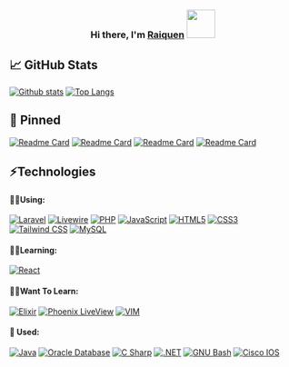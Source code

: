 <h3 align="center">
Hi there, I'm <a href="http:guidotti.solutions" target="_blank" rel="noreferrer">Raiquen</a> <img src="https://emoji.discadia.com/emojis/8d8eb5c1-8da3-439e-a61f-c3d37eed1b2a.GIF" width="50">

## 📈 GitHub Stats 
[![Github stats](https://github-readme-stats-kenny1291.vercel.app/api?username=Kenny1291&show_icons=true&theme=dark&bg_color=00000000&count_private=true&hide_border=true&title_color=fe428e&icon_color=fde047)](https://github.com/Kenny1291)
[![Top Langs](https://github-readme-stats.vercel.app/api/top-langs/?username=Kenny1291&langs_count=10&layout=compact&hide_border=true&title_color=fe428e&theme=dark&bg_color=00000000)](https://github.com/Kenny1291)

## 📌 Pinned
[![Readme Card](https://github-readme-stats-kenny1291.vercel.app/api/pin/?username=kenny1291&repo=board-notes-frontend&show_owner=true&title_color=fe428e&theme=dark&bg_color=00000000)](https://github.com/Kenny1291/board-notes-frontend)
[![Readme Card](https://github-readme-stats-kenny1291.vercel.app/api/pin/?username=kenny1291&repo=board-notes-backend&show_owner=true&title_color=fe428e&theme=dark&bg_color=00000000)](https://github.com/Kenny1291/board-notes-backend)
[![Readme Card](https://github-readme-stats-kenny1291.vercel.app/api/pin/?username=kenny1291&repo=personale-website-daisyui&show_owner=true&title_color=fe428e&theme=dark&bg_color=00000000)](https://github.com/Kenny1291/personale-website-daisyui)
[![Readme Card](https://github-readme-stats-kenny1291.vercel.app/api/pin/?username=kenny1291&repo=cleaner-twitter&show_owner=true&title_color=fe428e&theme=dark&bg_color=00000000)](https://github.com/Kenny1291/cleaner-twitter)
  
## ⚡Technologies 
  #### 🏃‍♂️Using:
  [![Laravel](https://img.shields.io/badge/laravel-%2320232a.svg?style=for-the-badge&logo=laravel&logoColor=FF2D20)](https://laravel.com)
  [![Livewire](https://img.shields.io/badge/livewire-%2320232a.svg?style=for-the-badge&logo=livewire&logoColor=4E56A6)](https://laravel-livewire.com)
  [![PHP](https://img.shields.io/badge/php-%2320232a.svg?style=for-the-badge&logo=php&logoColor=%red)](https://www.php.net/)
  [![JavaScript](https://img.shields.io/badge/javascript-%23323330.svg?style=for-the-badge&logo=javascript&logoColor=%23F7DF1E)](https://www.ecma-international.org/publications-and-standards/standards/ecma-262)
  [![HTML5](https://img.shields.io/badge/html5-%23E34F26.svg?style=for-the-badge&logo=html5&logoColor=white)](https://html.spec.whatwg.org/)
  [![CSS3](https://img.shields.io/badge/css3-%231572B6.svg?style=for-the-badge&logo=css3&logoColor=white)](https://www.w3.org/TR/CSS/#css)
  [![Tailwind CSS](https://img.shields.io/badge/tailwind_css-%2320232a.svg?style=for-the-badge&logo=tailwindcss&logoColor=%red)](https://tailwindcss.com/)
  [![MySQL](https://img.shields.io/badge/mysql-%2320232a.svg?style=for-the-badge&logo=mysql&logoColor=%red)](https://www.mysql.com/)
  #### 🚶‍♂️Learning:
  [![React](https://img.shields.io/badge/react-%2320232a.svg?style=for-the-badge&logo=react&logoColor=%2361DAFB)](https://react.dev/)
  #### 🧍‍♂️Want To Learn:
  [![Elixir](https://img.shields.io/badge/elixir-%2320232a.svg?style=for-the-badge&logo=elixir&logoColor=4B275F)](https://elixir-lang.org/)
  [![Phoenix LiveView](https://img.shields.io/badge/phoenix_liveview-%2320232a.svg?style=for-the-badge&logo=phoenix&logoColor=4B275F)](https://www.phoenixframework.org)
  [![VIM](https://img.shields.io/badge/vim-%2320232a.svg?style=for-the-badge&logo=vim&logoColor=019733)](https://www.vim.org/)
  #### 🛌 Used:
  [![Java](https://img.shields.io/badge/java-%2320232a.svg?style=for-the-badge&logo=java&logoColor=%red)](https://www.java.com/en/)
   [![Oracle Database](https://img.shields.io/badge/oracle_database-%2320232a.svg?style=for-the-badge&logo=oracle&logoColor=F80000)](https://www.oracle.com/database/)
  [![C Sharp](https://img.shields.io/badge/c_sharp-%2320232a.svg?style=for-the-badge&logo=csharp&logoColor=239120)](https://learn.microsoft.com/en-us/dotnet/csharp/)
  [![.NET](https://img.shields.io/badge/.net-%2320232a.svg?style=for-the-badge&logo=dotnet&logoColor=F80000)](https://dotnet.microsoft.com/en-us/)
  [![GNU Bash](https://img.shields.io/badge/bash-%2320232a.svg?style=for-the-badge&logo=gnubash&logoColor=4EAA25)](https://www.gnu.org/software/bash/)
  [![Cisco IOS](https://img.shields.io/badge/cisco_ios-%2320232a.svg?style=for-the-badge&logo=cisco&logoColor=1BA0D7)](https://www.gnu.org/software/bash/)
  <!--[![MongoDB](https://img.shields.io/badge/mongodb-%2320232a.svg?style=for-the-badge&logo=mongodb&logoColor=47A248)](https://www.mongodb.com/)-->

  
